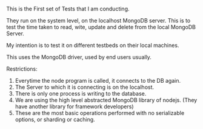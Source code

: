 This is the First set of Tests that I am conducting.

They run on the system level, on the localhost MongoDB server.
This is to test the time taken to read, wite, update and delete from the local
MongoDB Server.

My intention is to test it on different testbeds on their local machines.

This uses the MongoDB driver, used by end users usually.


Restrictions:
1) Everytime the node program is called, it connects to the DB again.
2) The Server to which it is connecting is on the localhost.
3) There is only one process is writing to the database.
4) We are using the high level abstracted MongoDB library of nodejs. (They have
  another library for framework developers)
5) These are the most basic operations performed with no serializable options, or
  sharding or caching.
